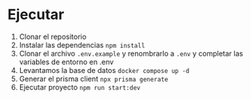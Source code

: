 

# Ejecutar

1. Clonar el repositorio
2. Instalar las dependencias `npm install `
3. Clonar el archivo `.env.example` y renombrarlo a `.env` y completar las variables de entorno en .env
4. Levantamos la base de datos ` docker compose up -d `
5. Generar el prisma client `npx prisma generate`
6. Ejecutar proyecto `npm run start:dev`
